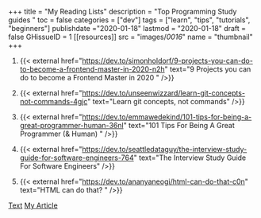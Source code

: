 +++
title = "My Reading Lists"
description = "Top Programming Study guides "
toc = false
categories = ["dev"]
tags = ["learn", "tips", "tutorials", "beginners"]
publishdate ="2020-01-18"
lastmod = "2020-01-18"
draft = false
GHissueID = 1
[[resources]]
  src = "images/*0016*"
  name = "thumbnail"
+++

1. {{< external href="https://dev.to/simonholdorf/9-projects-you-can-do-to-become-a-frontend-master-in-2020-n2h" text="9 Projects you can do to become a Frontend Master in 2020 " />}}

2. {{< external href="https://dev.to/unseenwizzard/learn-git-concepts-not-commands-4gjc" text="Learn git concepts, not commands" />}}

3. {{< external href="https://dev.to/emmawedekind/101-tips-for-being-a-great-programmer-human-36nl" text="101 Tips For Being A Great Programmer (& Human) " />}}

4. {{< external href="https://dev.to/seattledataguy/the-interview-study-guide-for-software-engineers-764" text="The Interview Study Guide For Software Engineers" />}}

5. {{< external  href="https://dev.to/ananyaneogi/html-can-do-that-c0n" text="HTML can do that? " />}}

[Text](https://github.com/awsdocs/amazon-lightsail-developer-guide/blob/master/doc_source/add-alias-record-for-lightsail-load-balancer.md "Title")
[My Article](https://github.com/awsdocs/amazon-lightsail-developer-guide/blob/master/doc_source/add-alias-record-for-lightsail-load-balancer.md)